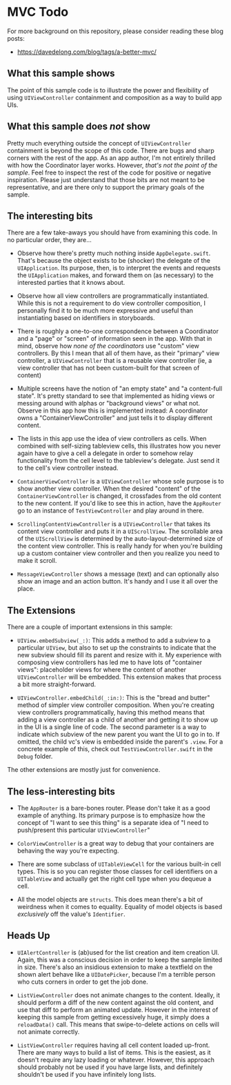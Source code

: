 # MVC Todo

For more background on this repository, please consider reading these blog posts:

- https://davedelong.com/blog/tags/a-better-mvc/

## What this sample shows

The point of this sample code is to illustrate the power and flexibility of using `UIViewController` containment and composition as a way to build app UIs.

## What this sample does *not* show

Pretty much everything outside the concept of `UIViewController` containment is beyond the scope of this code. There are bugs and sharp corners with the rest of the app. As an app author, I'm not entirely thrilled with how the Coordinator layer works. However, _that's not the point of the sample_. Feel free to inspect the rest of the code for positive or negative inspiration. Please just understand that those bits are not meant to be representative, and are there only to support the primary goals of the sample.

## The interesting bits

There are a few take-aways you should have from examining this code. In no particular order, they are...

- Observe how there's pretty much nothing inside `AppDelegate.swift`. That's because the object exists to be (shocker) the delegate of the `UIApplication`. Its purpose, then, is to interpret the events and requests the `UIApplication` makes, and forward them on (as necessary) to the interested parties that it knows about.

- Observe how all view controllers are programmatically instantiated. While this is not a requirement to do view controller composition, I personally find it to be much more expressive and useful than instantiating based on identifiers in storyboards.

- There is roughly a one-to-one correspondence between a Coordinator and a "page" or "screen" of information seen in the app. With that in mind, observe how _none of the coordinators_ use "custom" view controllers. By this I mean that all of them have, as their "primary" view controller, a `UIViewController` that is a reusable view controller (ie, a view controller that has not been custom-built for that screen of content)

- Multiple screens have the notion of "an empty state" and "a content-full state". It's pretty standard to see that implemented as hiding views or messing around with alphas or "background views" or what not. Observe in this app how this is implemented instead: A coordinator owns a "ContainerViewController" and just tells it to display different content.

- The lists in this app use the idea of view controllers as cells. When combined with self-sizing tableview cells, this illustrates how you never again have to give a cell a delegate in order to somehow relay functionality from the cell level to the tableview's delegate. Just send it to the cell's view controller instead.

- `ContainerViewController` is a `UIViewController` whose sole purpose is to show another view controller. When the desired "content" of the `ContainerViewController` is changed, it crossfades from the old content to the new content. If you'd like to see this in action, have the `AppRouter` go to an instance of `TestViewController` and play around in there.

- `ScrollingContentViewController` is a `UIViewController` that takes its content view controller and puts it in a `UIScrollView`. The scrollable area of the `UIScrollView` is determined by the auto-layout-determined size of the content view controller. This is really handy for when you're building up a custom container view controller and then you realize you need to make it scroll.

- `MessageViewController` shows a message (text) and can optionally also show an image and an action button. It's handy and I use it all over the place.

## The Extensions

There are a couple of important extensions in this sample:

- `UIView.embedSubview(_:)`: This adds a method to add a subview to a particular `UIView`, but also to set up the constraints to indicate that the new subview should fill its parent and resize with it. My experience with composing view controllers has led me to have lots of "container views": placeholder views for where the content of another `UIViewController` will be embedded. This extension makes that process a bit more straight-forward.

- `UIViewController.embedChild(_:in:)`: This is the "bread and butter" method of simpler view controller composition. When you're creating view controllers programmatically, having this method means that adding a view controller as a child of another and getting it to show up in the UI is a single line of code. The second parameter is a way to indicate which subview of the new parent you want the UI to go in to. If omitted, the child vc's view is embedded inside the parent's `.view`. For a concrete example of this, check out `TestViewController.swift` in the `Debug` folder.

The other extensions are mostly just for convenience. 

## The less-interesting bits

- The `AppRouter` is a bare-bones router. Please don't take it as a good example of anything. Its primary purpose is to emphasize how the concept of "I want to see this thing" is a separate idea of "I need to push/present this particular `UIViewController`"

- `ColorViewController` is a great way to debug that your containers are behaving the way you're expecting.

- There are some subclass of `UITableViewCell` for the various built-in cell types. This is so you can register those classes for cell identifiers on a `UITableView` and actually get the right cell type when you dequeue a cell.

- All the model objects are `structs`. This does mean there's a bit of weirdness when it comes to equality. Equality of model objects is based *exclusively* off the value's `Identifier`. 

## Heads Up

- `UIAlertController` is (ab)used for the list creation and item creation UI. Again, this was a conscious decision in order to keep the sample limited in size. There's also an insidious extension to make a textfield on the shown alert behave like a `UIDatePicker`, because I'm a terrible person who cuts corners in order to get the job done.

- `ListViewController` does not animate changes to the content. Ideally, it should perform a diff of the new content against the old content, and use that diff to perform an animated update. However in the interest of keeping this sample from getting excessively huge, it simply does a `reloadData()` call. This means that swipe-to-delete actions on cells will not animate correctly.

- `ListViewController` requires having all cell content loaded up-front. There are many ways to build a list of items. This is the easiest, as it doesn't require any lazy loading or whatever. However, this approach should probably not be used if you have large lists, and definitely shouldn't be used if you have infinitely long lists. 
